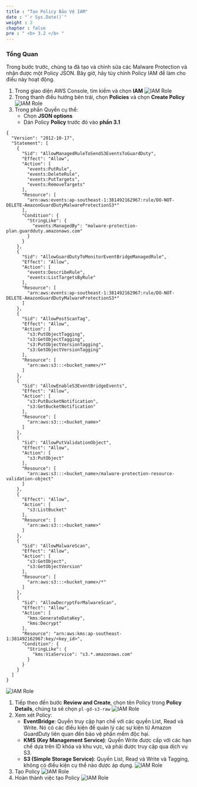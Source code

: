 ```yaml
---
title : "Tạo Policy Bảo Vệ IAM"
date : "`r Sys.Date()`"
weight : 2
chapter : false
pre : " <b> 3.2 </b> "
---
```


### Tổng Quan
Trong bước trước, chúng ta đã tạo và chỉnh sửa các Malware Protection và nhận được một Policy JSON. Bây giờ, hãy tùy chỉnh Policy IAM để làm cho điều này hoạt động.

1. Trong giao diện AWS Console, tìm kiếm và chọn **IAM** 
![IAM Role](/images/3.GuardDuty/3.10-IAM.jpg?width=60pc)
1. Trong thanh điều hướng bên trái, chọn **Policies** và chọn **Create Policy**
![IAM Role](/images/3.GuardDuty/3.11.jpg?width=60pc)
1. Trong phần Quyền cụ thể:
   - Chọn **JSON options** 
   - Dán Policy **Policy** trước đó vào **phần 3.1**
```
{
  "Version": "2012-10-17",
  "Statement": [
    {
      "Sid": "AllowManagedRuleToSendS3EventsToGuardDuty",
      "Effect": "Allow",
      "Action": [
        "events:PutRule",
        "events:DeleteRule",
        "events:PutTargets",
        "events:RemoveTargets"
      ],
      "Resource": [
        "arn:aws:events:ap-southeast-1:381492162967:rule/DO-NOT-DELETE-AmazonGuardDutyMalwareProtectionS3*"
      ],
      "Condition": {
        "StringLike": {
          "events:ManagedBy": "malware-protection-plan.guardduty.amazonaws.com"
        }
      }
    },
    {
      "Sid": "AllowGuardDutyToMonitorEventBridgeManagedRule",
      "Effect": "Allow",
      "Action": [
        "events:DescribeRule",
        "events:ListTargetsByRule"
      ],
      "Resource": [
        "arn:aws:events:ap-southeast-1:381492162967:rule/DO-NOT-DELETE-AmazonGuardDutyMalwareProtectionS3*"
      ]
    },
    {
      "Sid": "AllowPostScanTag",
      "Effect": "Allow",
      "Action": [
        "s3:PutObjectTagging",
        "s3:GetObjectTagging",
        "s3:PutObjectVersionTagging",
        "s3:GetObjectVersionTagging"
      ],
      "Resource": [
        "arn:aws:s3:::<bucket_name>/*"
      ]
    },
    {
      "Sid": "AllowEnableS3EventBridgeEvents",
      "Effect": "Allow",
      "Action": [
        "s3:PutBucketNotification",
        "s3:GetBucketNotification"
      ],
      "Resource": [
        "arn:aws:s3:::<bucket_name>"
      ]
    },
    {
      "Sid": "AllowPutValidationObject",
      "Effect": "Allow",
      "Action": [
        "s3:PutObject"
      ],
      "Resource": [
        "arn:aws:s3:::<bucket_name>/malware-protection-resource-validation-object"
      ]
    },
    {
      "Effect": "Allow",
      "Action": [
        "s3:ListBucket"
      ],
      "Resource": [
        "arn:aws:s3:::<bucket_name>"
      ]
    },
    {
      "Sid": "AllowMalwareScan",
      "Effect": "Allow",
      "Action": [
        "s3:GetObject",
        "s3:GetObjectVersion"
      ],
      "Resource": [
        "arn:aws:s3:::<bucket_name>/*"
      ]
    },
    {
      "Sid": "AllowDecryptForMalwareScan",
      "Effect": "Allow",
      "Action": [
        "kms:GenerateDataKey",
        "kms:Decrypt"
      ],
      "Resource": "arn:aws:kms:ap-southeast-1:381492162967:key/<key_id>",
      "Condition": {
        "StringLike": {
          "kms:ViaService": "s3.*.amazonaws.com"
        }
      }
    }
  ]
}
```
![IAM Role](/images/3.GuardDuty/3.12.jpg?width=60pc)
1. Tiếp theo đến bước **Review and Create**, chọn tên Policy trong **Policy Details**, chúng ta sẽ chọn ```pl-gd-s3-raw``` 
![IAM Role](/images/3.GuardDuty/3.13.jpg?width=60pc)
1. Xem xét Policy:
   - **EventBridge**: Quyền truy cập hạn chế với các quyền List, Read và Write. Nó có các điều kiện để quản lý các sự kiện từ Amazon GuardDuty liên quan đến bảo vệ phần mềm độc hại.
   - **KMS (Key Management Service)**: Quyền Write được cấp với các hạn chế dựa trên ID khóa và khu vực, và phải được truy cập qua dịch vụ S3.
   - **S3 (Simple Storage Service)**: Quyền List, Read và Write và Tagging, không có điều kiện cụ thể nào được áp dụng.
![IAM Role](/images/3.GuardDuty/3.14.jpg?width=60pc)
1. Tạo Policy
 ![IAM Role](/images/3.GuardDuty/3.15.jpg?width=60pc)
1. Hoàn thành việc tạo Policy
 ![IAM Role](/images/3.GuardDuty/3.16.jpg?width=60pc)
